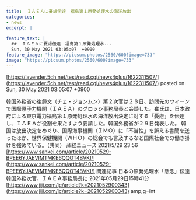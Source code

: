 ```yaml
---
title:  ＩＡＥＡに憂慮伝達　福島第１原発処理水の海洋放出   
categories:
- news
excerpt: |
  
feature_text: |
  ##  ＩＡＥＡに憂慮伝達　福島第１原発処理水...
  Sun, 30 May 2021 03:05:07  +0900
feature_image: "https://picsum.photos/2560/600?image=733"
image: "https://picsum.photos/2560/600?image=733"
---
```


[https://lavender.5ch.net/test/read.cgi/news4plus/1622311507/](https://lavender.5ch.net/test/read.cgi/news4plus/1622311507/)
posted on Sun, 30 May 2021 03:05:07  +0900

<!--more-->

韓国外務省の崔鍾文（チェ・ジョンムン）第２次官は２８日、訪問先のウィーンで国際原子力機関（ＩＡＥＡ）のグロッシ事務局長と会談した。崔氏は、日本政府による東京電力福島第１原発処理水の海洋放出決定に対する「憂慮」を伝達し、ＩＡＥＡが役割を果たすよう要請した。韓国外務省が２９日発表した。 韓国は放出決定をめぐり、国際海事機関（ＩＭＯ）に「不当性」を訴える書簡を送ったほか、世界保健機関（ＷＨＯ）の総会でも言及するなど国際社会での働き掛けを強めている。（共同） 産経ニュース 2021/5/29 23:56 [https://www.sankei.com/article/20210529-BPEE6YJAEVIMTMKE6QQOT4BVKI/](https://www.sankei.com/article/20210529-BPEE6YJAEVIMTMKE6QQOT4BVKI/) 関連記事 日本の原発処理水「懸念」伝達　韓国外務次官、ＩＡＥＡ事務局長に 2021年05月29日15時41分 [https://www.jiji.com/jc/article?k=2021052900343](https://www.jiji.com/jc/article?k=2021052900343) amp;g=int
